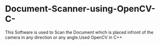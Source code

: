 # Document-Scanner-using-OpenCV-C-
This Software is used to Scan the Document which is placed infront of the camera in any direction or any angle.Used OpenCV in C++
